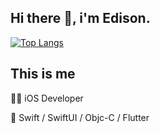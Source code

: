## Hi there 👋, i'm Edison.

<!-- <img src="https://github-readme-stats.vercel.app/api?username=fanyu&show_icons=true&theme=radical&count_private=true&show_icons=true&include_all_commits=true" /> -->

[![Top Langs](https://github-readme-stats.vercel.app/api/top-langs/?username=fanyu&layout=compact)](https://github.com/anuraghazra/github-readme-stats)

## This is me
👨‍💻 iOS Developer

📝 Swift / SwiftUI / Objc-C / Flutter

